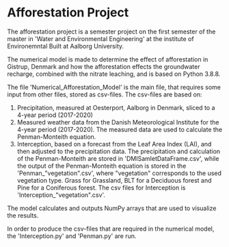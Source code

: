 # Afforestation Project
The afforestation project is a semester project on the first semester of the master in 'Water and Environmental Engineering' at the institute of Environemntal Built at Aalborg University.

The numerical model is made to determine the effect of afforestation in Gistrup, Denmark and how the afforestation effects the groundwater recharge, combined with the nitrate leaching, and is based on Python 3.8.8.

The file 'Numerical_Afforestation_Model' is the main file, that requires some input from other files, stored as csv-files.
The csv-files are based on:
  1) Precipitation, measured at Oesterport, Aalborg in Denmark, sliced to a 4-year period (2017-2020)
  2) Measured weather data from the Danish Meteorological Institute for the 4-year period (2017-2020). The measured data are used to calculate the Penman-Monteith equation.
  3) Interception, based on a forecast from the Leaf Area Index (LAI), and then adjusted to the precipitation data. 
The precipitation and calculation of the Penman-Monteith are stored in 'DMISamletDataFrame.csv', while the output of the Penman-Monteith equation is stored in the 'Penman_"vegetation".csv', where "vegetation" corresponds to the used vegetation type. Grass for Grassland, BLT for a Deciduous forest and Pine for a Coniferous forest.
The csv files for Interception is 'Interception_"vegetation".csv'.

The model calculates and outputs NumPy arrays that are used to visualize the results.

In order to produce the csv-files that are required in the numerical model, the 'Interception.py' and 'Penman.py' are run.

